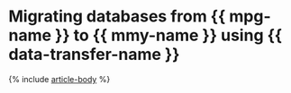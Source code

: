 # Migrating databases from {{ mpg-name }} to {{ mmy-name }} using {{ data-transfer-name }}

{% include [article-body](../../_tutorials/datatransfer/mpg-to-mmy.md) %}

